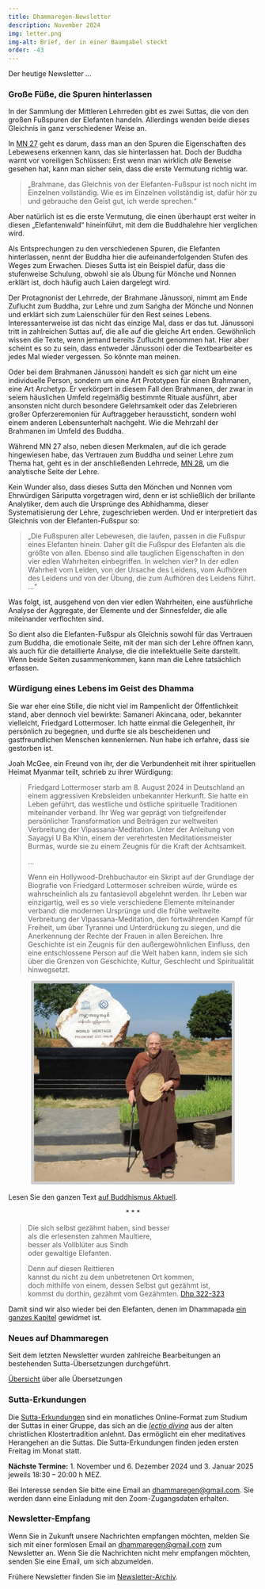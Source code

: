 ```yaml
---
title: Dhammaregen-Newsletter
description: November 2024
img: letter.png
img-alt: Brief, der in einer Baumgabel steckt
order: -43
---
```


Der heutige Newsletter …

### Große Füße, die Spuren hinterlassen

In der Sammlung der Mittleren Lehrreden gibt es zwei Suttas, die von den großen Fußspuren der Elefanten handeln. Allerdings wenden beide dieses Gleichnis in ganz verschiedener Weise an.

In [MN 27](#/sutta/mn27/de/sabbamitta) geht es darum, dass man an den Spuren die Eigenschaften des Lebewesens erkennen kann, das sie hinterlassen hat. Doch der Buddha warnt vor voreiligen Schlüssen: Erst wenn man wirklich *alle* Beweise gesehen hat, kann man sicher sein, dass die erste Vermutung richtig war. 

> „Brahmane, das Gleichnis von der Elefanten-Fußspur ist noch nicht im Einzelnen vollständig. Wie es im Einzelnen vollständig ist, dafür hör zu und gebrauche den Geist gut, ich werde sprechen.“ 

Aber natürlich ist es die erste Vermutung, die einen überhaupt erst weiter in diesen „Elefantenwald“ hineinführt, mit dem die Buddhalehre hier verglichen wird.

Als Entsprechungen zu den verschiedenen Spuren, die Elefanten hinterlassen, nennt der Buddha hier die aufeinanderfolgenden Stufen des Weges zum Erwachen. Dieses Sutta ist ein Beispiel dafür, dass die stufenweise Schulung, obwohl sie als Übung für Mönche und Nonnen erklärt ist, doch häufig auch Laien dargelegt wird.

Der Protagnonist der Lehrrede, der Brahmane Jānussoṇi, nimmt am Ende Zuflucht zum Buddha, zur Lehre und zum Saṅgha der Mönche und Nonnen und erklärt sich zum Laienschüler für den Rest seines Lebens. Interessanterweise ist das nicht das einzige Mal, dass er das tut. Jānussoṇi tritt in zahlreichen Suttas auf, die alle auf die gleiche Art enden. Gewöhnlich wissen die Texte, wenn jemand bereits Zuflucht genommen hat. Hier aber scheint es so zu sein, dass entweder Jānussoṇi oder die Textbearbeiter es jedes Mal wieder vergessen. So könnte man meinen.

Oder bei dem Brahmanen Jānussoṇi handelt es sich gar nicht um eine individuelle Person, sondern um eine Art Prototypen für einen Brahmanen, eine Art Archetyp. Er verkörpert in diesem Fall den Brahmanen, der zwar in seiem häuslichen Umfeld regelmäßig bestimmte Rituale ausführt, aber ansonsten nicht durch besondere Gelehrsamkeit oder das Zelebrieren großer Opferzeremonien für Auftraggeber heraussticht, sondern wohl einem anderen Lebensunterhalt nachgeht. Wie die Mehrzahl der Brahmanen im Umfeld des Buddha.

Während MN 27 also, neben diesen Merkmalen, auf die ich gerade hingewiesen habe, das Vertrauen zum Buddha und seiner Lehre zum Thema hat, geht es in der anschließenden Lehrrede, [MN 28](#/sutta/mn28/de/sabbamitta), um die analytische Seite der Lehre.

Kein Wunder also, dass dieses Sutta den Mönchen und Nonnen vom Ehrwürdigen Sāriputta vorgetragen wird, denn er ist schließlich der brillante Analytiker, dem auch die Ursprünge des Abhidhamma, dieser Systematisierung der Lehre, zugeschrieben werden. Und er interpretiert das Gleichnis von der Elefanten-Fußspur so:

>„Die Fußspuren aller Lebewesen, die laufen, passen in die Fußspur eines Elefanten hinein. Daher gilt die Fußspur des Elefanten als die größte von allen. Ebenso sind alle tauglichen Eigenschaften in den vier edlen Wahrheiten einbegriffen. In welchen vier? In der edlen Wahrheit vom Leiden, von der Ursache des Leidens, vom Aufhören des Leidens und von der Übung, die zum Aufhören des Leidens führt. …“

Was folgt, ist, ausgehend von den vier edlen Wahrheiten, eine ausführliche Analyse der Aggregate, der Elemente und der Sinnesfelder, die alle miteinander verflochten sind.

So dient also die Elefanten-Fußspur als Gleichnis sowohl für das Vertrauen zum Buddha, die emotionale Seite, mit der man sich der Lehre öffnen kann, als auch für die detaillierte Analyse, die die intellektuelle Seite darstellt. Wenn beide Seiten zusammenkommen, kann man die Lehre tatsächlich erfassen.

### Würdigung eines Lebens im Geist des Dhamma

Sie war eher eine Stille, die nicht viel im Rampenlicht der Öffentlichkeit stand, aber dennoch viel bewirkte: Samaneri Akincana, oder, bekannter vielleicht, Friedgard Lottermoser. Ich hatte einmal die Gelegenheit, ihr persönlich zu begegnen, und durfte sie als bescheidenen und gastfreundlichen Menschen kennenlernen. Nun habe ich erfahre, dass sie gestorben ist.

Joah McGee, ein Freund von ihr, der die Verbundenheit mit ihrer spirituellen Heimat Myanmar teilt, schrieb zu ihrer Würdigung:

>Friedgard Lottermoser starb am 8. August 2024 in Deutschland an einem aggressiven Krebsleiden unbekannter Herkunft. Sie hatte ein Leben geführt, das westliche und östliche spirituelle Traditionen miteinander verband. Ihr Weg war geprägt von tiefgreifender persönlicher Transformation und Beiträgen zur weltweiten Verbreitung der Vipassana-Meditation. Unter der Anleitung von Sayagyi U Ba Khin, einem der verehrtesten Meditationsmeister Burmas, wurde sie zu einem Zeugnis für die Kraft der Achtsamkeit.
>
>…
>
>Wenn ein Hollywood-Drehbuchautor ein Skript auf der Grundlage der Biografie von Friedgard Lottermoser schreiben würde, würde es wahrscheinlich als zu fantasievoll abgelehnt werden. Ihr Leben war einzigartig, weil es so viele verschiedene Elemente miteinander verband: die modernen Ursprünge und die frühe weltweite Verbreitung der Vipassana-Meditation, den fortwährenden Kampf für Freiheit, um über Tyrannei und Unterdrückung zu siegen, und die Anerkennung der Rechte der Frauen in allen Bereichen. Ihre Geschichte ist ein Zeugnis für den außergewöhnlichen Einfluss, den eine entschlossene Person auf die Welt haben kann, indem sie sich über die Grenzen von Geschichte, Kultur, Geschlecht und Spiritualität hinwegsetzt.

<div style="text-align: center;"><img src="img/akincana.png" title="Samaneri Akincana 2004 in Upper Burma, von ihrem Facebook-Konto" alt="Samaneri Akincana 2004 in Upper Burma" style="padding: 0.4em; border-radius: 0.2em; background: #cccccc; height: 400px;"></div>

Lesen Sie den ganzen Text [auf Buddhismus Aktuell](https://buddhismus-aktuell.de/tod-friedgard-lottermoser/).

<div style="text-align: center;">* * *</div>

>Die sich selbst gezähmt haben, sind besser  
als die erlesensten zahmen Maultiere,  
besser als Vollblüter aus Sindh  
oder gewaltige Elefanten.  
>
>Denn auf diesen Reittieren  
kannst du nicht zu dem unbetretenen Ort kommen,  
doch mithilfe von einem, dessen Selbst gut gezähmt ist,  
kommst du dorthin, gezähmt vom Gezähmten.
>[Dhp 322-323](#/sutta/dhp322:1/de/sabbamitta)

Damit sind wir also wieder bei den Elefanten, denen im Dhammapada [ein ganzes Kapitel](https://suttacentral.net/dhp320-333/de/sabbamitta?lang=de&layout=linebyline&reference=main&notes=sidenotes&highlight=false&script=latin) gewidmet ist.

### Neues auf Dhammaregen

Seit dem letzten Newsletter wurden zahlreiche Bearbeitungen an bestehenden Sutta-Übersetzungen durchgeführt.

[Übersicht](#/wiki/uebersetzung/uebersicht) über alle Übersetzungen

### Sutta-Erkundungen 

Die [Sutta-Erkundungen](#/wiki/erkundung) sind ein monatliches Online-Format zum Studium der Suttas in einer Gruppe, das sich an die [*lectio divina*](https://de.wikipedia.org/wiki/Lectio_divina) aus der alten christlichen Klostertradition anlehnt. Das ermöglicht ein eher meditatives Herangehen an die Suttas. Die Sutta-Erkundungen finden jeden ersten Freitag im Monat statt. 

**Nächste Termine:** 1. November und 6. Dezember 2024 und 3. Januar 2025 jeweils 18:30 – 20:00 h MEZ.

Bei Interesse senden Sie bitte eine Email an [dhammaregen@gmail.com](mailto:dhammaregen@gmail.com). Sie werden dann eine Einladung mit den Zoom-Zugangsdaten erhalten.

### Newsletter-Empfang

Wenn Sie in Zukunft unsere Nachrichten empfangen möchten, melden Sie sich mit einer formlosen Email an [dhammaregen@gmail.com](mailto:dhammaregen@gmail.com) zum Newsletter an. Wenn Sie die Nachrichten nicht mehr empfangen möchten, senden Sie eine Email, um sich abzumelden. 

Frühere Newsletter finden Sie im [Newsletter-Archiv](#/wiki/news/inhalt).